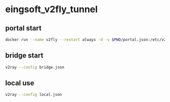 # eingsoft_v2fly_tunnel
## portal start
```sh
docker run --name v2fly --restart always -d -v $PWD/portal.json:/etc/v2ray/config.json -p 4443:4443 v2fly/v2fly-core
```
## bridge start
```sh
v2ray --config bridge.json
```
## local use
```sh
v2ray --config local.json
```

